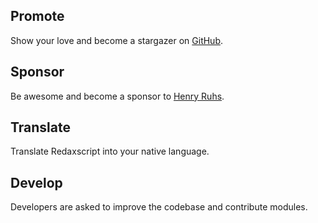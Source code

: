 Promote
-------

Show your love and become a stargazer on [GitHub](https://github.com/redaxscript/redaxscript).


Sponsor
-------

Be awesome and become a sponsor to [Henry Ruhs](https://github.com/sponsors/redaxmedia).


Translate
---------

Translate Redaxscript into your native language.


Develop
-------

Developers are asked to improve the codebase and contribute modules.
